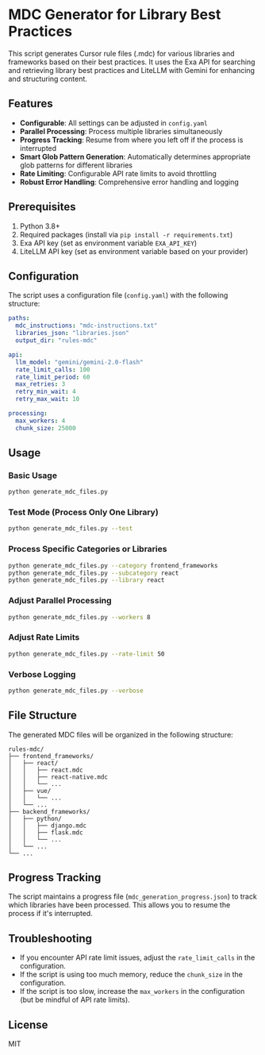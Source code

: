 # MDC Generator for Library Best Practices

This script generates Cursor rule files (.mdc) for various libraries and frameworks based on their best practices. It uses the Exa API for searching and retrieving library best practices and LiteLLM with Gemini for enhancing and structuring content.

## Features

- **Configurable**: All settings can be adjusted in `config.yaml`
- **Parallel Processing**: Process multiple libraries simultaneously
- **Progress Tracking**: Resume from where you left off if the process is interrupted
- **Smart Glob Pattern Generation**: Automatically determines appropriate glob patterns for different libraries
- **Rate Limiting**: Configurable API rate limits to avoid throttling
- **Robust Error Handling**: Comprehensive error handling and logging

## Prerequisites

1. Python 3.8+
2. Required packages (install via `pip install -r requirements.txt`)
3. Exa API key (set as environment variable `EXA_API_KEY`)
4. LiteLLM API key (set as environment variable based on your provider)

## Configuration

The script uses a configuration file (`config.yaml`) with the following structure:

```yaml
paths:
  mdc_instructions: "mdc-instructions.txt"
  libraries_json: "libraries.json"
  output_dir: "rules-mdc"

api:
  llm_model: "gemini/gemini-2.0-flash"
  rate_limit_calls: 100
  rate_limit_period: 60
  max_retries: 3
  retry_min_wait: 4
  retry_max_wait: 10

processing:
  max_workers: 4
  chunk_size: 25000
```

## Usage

### Basic Usage

```bash
python generate_mdc_files.py
```

### Test Mode (Process Only One Library)

```bash
python generate_mdc_files.py --test
```

### Process Specific Categories or Libraries

```bash
python generate_mdc_files.py --category frontend_frameworks
python generate_mdc_files.py --subcategory react
python generate_mdc_files.py --library react
```

### Adjust Parallel Processing

```bash
python generate_mdc_files.py --workers 8
```

### Adjust Rate Limits

```bash
python generate_mdc_files.py --rate-limit 50
```

### Verbose Logging

```bash
python generate_mdc_files.py --verbose
```

## File Structure

The generated MDC files will be organized in the following structure:

```
rules-mdc/
├── frontend_frameworks/
│   ├── react/
│   │   ├── react.mdc
│   │   ├── react-native.mdc
│   │   └── ...
│   ├── vue/
│   │   └── ...
│   └── ...
├── backend_frameworks/
│   ├── python/
│   │   ├── django.mdc
│   │   ├── flask.mdc
│   │   └── ...
│   └── ...
└── ...
```

## Progress Tracking

The script maintains a progress file (`mdc_generation_progress.json`) to track which libraries have been processed. This allows you to resume the process if it's interrupted.

## Troubleshooting

- If you encounter API rate limit issues, adjust the `rate_limit_calls` in the configuration.
- If the script is using too much memory, reduce the `chunk_size` in the configuration.
- If the script is too slow, increase the `max_workers` in the configuration (but be mindful of API rate limits).

## License

MIT
